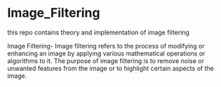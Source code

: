 # Image_Filtering
this repo contains theory and implementation of image filtering

Image Filtering-
Image filtering refers to the process of modifying or enhancing
an image by applying various mathematical operations or algorithms
to it. The purpose of image filtering is to remove noise or unwanted
features from the image or to highlight certain aspects of the image.



